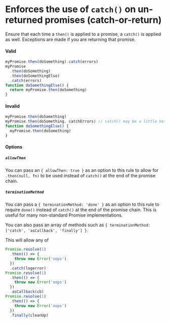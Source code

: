 # Enforces the use of `catch()` on un-returned promises (catch-or-return)

Ensure that each time a `then()` is applied to a promise, a `catch()` is applied
as well. Exceptions are made if you are returning that promise.

#### Valid

```js
myPromise.then(doSomething).catch(errors)
myPromise
  .then(doSomething)
  .then(doSomethingElse)
  .catch(errors)
function doSomethingElse() {
  return myPromise.then(doSomething)
}
```

#### Invalid

```js
myPromise.then(doSomething)
myPromise.then(doSomething, catchErrors) // catch() may be a little better
function doSomethingElse() {
  myPromise.then(doSomething)
}
```

#### Options

##### `allowThen`

You can pass an `{ allowThen: true }` as an option to this rule to allow for
`.then(null, fn)` to be used instead of `catch()` at the end of the promise
chain.

##### `terminationMethod`

You can pass a `{ terminationMethod: 'done' }` as an option to this rule to
require `done()` instead of `catch()` at the end of the promise chain. This is
useful for many non-standard Promise implementations.

You can also pass an array of methods such as
`{ terminationMethod: ['catch', 'asCallback', 'finally'] }`.

This will allow any of

```js
Promise.resolve(1)
  .then(() => {
    throw new Error('oops')
  })
  .catch(logerror)
Promise.resolve(1)
  .then(() => {
    throw new Error('oops')
  })
  .asCallback(cb)
Promise.resolve(1)
  .then(() => {
    throw new Error('oops')
  })
  .finally(cleanUp)
```
